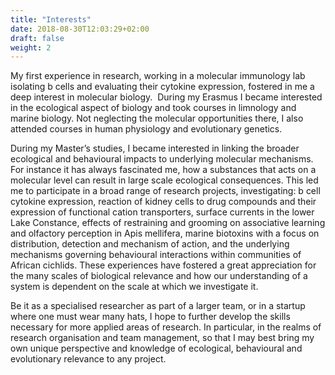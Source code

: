 ```yaml
---
title: "Interests"
date: 2018-08-30T12:03:29+02:00
draft: false
weight: 2
---
```

My first experience in research, working in a molecular immunology lab isolating b cells and evaluating their cytokine expression, fostered in me a deep interest in molecular biology. 
During my Erasmus I became interested in the ecological aspect of biology and took courses in limnology and marine biology. Not neglecting the molecular opportunities there, I also attended courses in human physiology and evolutionary genetics.

During my Master’s studies, I became interested in linking the broader ecological and behavioural impacts to underlying molecular mechanisms. For instance it has always fascinated me, how a substances that acts on a molecular level can result in large scale ecological consequences. This led me to participate in a broad range of research projects, investigating: b cell cytokine expression, reaction of kidney cells to drug compounds and their expression of functional cation transporters, surface currents in the lower Lake Constance, effects of restraining and grooming on associative learning and olfactory perception in Apis mellifera, marine biotoxins with a focus on distribution, detection and mechanism of action, and the underlying mechanisms governing behavioural interactions within communities of African cichlids.  These experiences have fostered a great appreciation for the many scales of biological relevance and how our understanding of a system is dependent on the scale at which we investigate it. 

Be it as a specialised researcher as part of a larger team, or in a startup where one must wear many hats, I hope to further develop the skills necessary for more applied areas of research. In particular, in the realms of research organisation and team management, so that I may best bring my own unique perspective and knowledge of ecological, behavioural and evolutionary relevance to any project.
